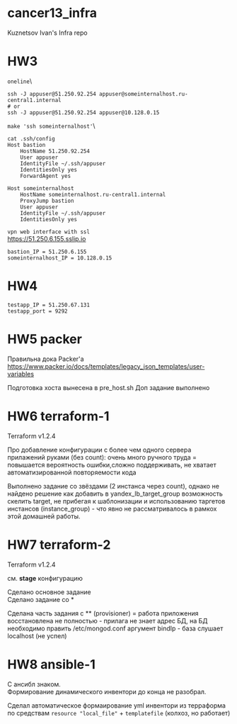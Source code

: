 # cancer13_infra
Kuznetsov Ivan's Infra repo

# HW3
`oneline`\
```
ssh -J appuser@51.250.92.254 appuser@someinternalhost.ru-central1.internal
# or
ssh -J appuser@51.250.92.254 appuser@10.128.0.15
```

`make 'ssh someinternalhost'`\
~~~
cat .ssh/config
Host bastion
    HostName 51.250.92.254
    User appuser
    IdentityFile ~/.ssh/appuser
    IdentitiesOnly yes
    ForwardAgent yes

Host someinternalhost
    HostName someinternalhost.ru-central1.internal
    ProxyJump bastion
    User appuser
    IdentityFile ~/.ssh/appuser
    IdentitiesOnly yes
~~~

`vpn web interface with ssl`\
https://51.250.6.155.sslip.io

```
bastion_IP = 51.250.6.155
someinternalhost_IP = 10.128.0.15
```
# HW4
```
testapp_IP = 51.250.67.131
testapp_port = 9292
```
# HW5 packer
Правильна дока Packer'а https://www.packer.io/docs/templates/legacy_json_templates/user-variables

Подготовка хоста вынесена в pre_host.sh
Доп задание выполнено
# HW6 terraform-1
Terraform v1.2.4

Про добавление конфигурации с более чем одного сервера прилажений руками (без count):
очень много ручного труда = повышается вероятность ошибки,сложно поддерживать, не хватает автоматизированной повторяемости кода

Выполнено задание со звёздами (2 инстанса через count), однако не найдено решение как добавить в yandex_lb_target_group возможность скелить target, не прибегая к шаблонизации и использованию таргетов инстансов (instance_group) - что явно не рассматривалось в рамкох этой домашней работы.
# HW7 terraform-2
Terraform v1.2.4

см. __stage__ конфигурацию

Сделано основное задание\
Сделано задание со *

Сделана часть задания с ** (provisioner) = работа приложения восстановлена не полностью - прилага не знает адрес БД, на БД необходимо править /etc/mongod.conf аргумент bindIp - база слушает localhost (не успел)

# HW8 ansible-1
С ансибл знаком.\
Формирование динамического инвентори до конца не разобрал.

Сделал автоматическое формаирование yml инвентори из терраформа по средствам `resource "local_file"` + `templatefile` (колхоз, но работает)
